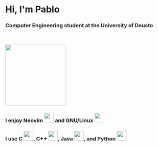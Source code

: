 <h1>Hi, I'm Pablo</h1>

<h3><strong>Computer Engineering student at the University of Deusto</strong></h3><br><br>
<img src="https://github.com/pablo10diez2/pablo10diez2/blob/main/Izhikevich_-_Low_Resolution-ezgif.com-optimize.gif?raw=true" width="190" />

<h3>I enjoy <strong>Neovim</strong> <img src="https://upload.wikimedia.org/wikipedia/commons/thumb/9/9f/Vimlogo.svg/1024px-Vimlogo.svg.png" width="30" /> and <strong>GNU/Linux</strong> <img src="https://upload.wikimedia.org/wikipedia/commons/thumb/3/35/Tux.svg/800px-Tux.svg.png" width="30" /></h3>
<h3>I use <strong>C</strong> <img src="https://upload.wikimedia.org/wikipedia/commons/1/18/C_Programming_Language.svg" width="30" />, <strong>C++</strong> <img src="https://upload.wikimedia.org/wikipedia/commons/thumb/1/18/ISO_C%2B%2B_Logo.svg/800px-ISO_C%2B%2B_Logo.svg.png" width="30" />, <strong>Java</strong> <img src="https://upload.wikimedia.org/wikipedia/en/thumb/3/30/Java_programming_language_logo.svg/800px-Java_programming_language_logo.svg.png" width="30" />, and <strong>Python</strong> <img src="https://upload.wikimedia.org/wikipedia/commons/c/c3/Python-logo-notext.svg" width="30" /></h3>
